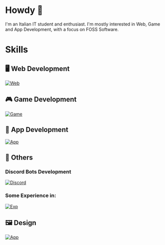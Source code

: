 # Howdy 👋

I'm an Italian IT student and enthusiast.
I'm mostly interested in Web, Game and App Development, with a focus on FOSS Software.

# Skills

## 🖥️ Web Development
[![Web](https://skillicons.dev/icons?i=js,html,css,wordpress)](https://skillicons.dev)


## 🎮 Game Development
[![Game](https://skillicons.dev/icons?i=lua,godot)](https://skillicons.dev)

## 📱 App Development
[![App](https://skillicons.dev/icons?i=kotlin,java,flutter,androidstudio)](https://skillicons.dev)

## 🤖 Others
### Discord Bots Development
[![Discord](https://skillicons.dev/icons?i=python,discordjs)](https://skillicons.dev)

### Some Experience in:
[![Exp](https://skillicons.dev/icons?i=c,cpp)](https://skillicons.dev)

## 🖼️ Design
[![App](https://skillicons.dev/icons?i=figma,illustrator)](https://skillicons.dev)
